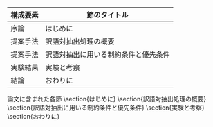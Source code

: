 構成要素 | 節のタイトル
 --- | --- 
序論 | はじめに
提案手法 | 訳語対抽出処理の概要
提案手法 | 訳語対抽出に用いる制約条件と優先条件
実験結果 | 実験と考察
結論 | おわりに

論文に含まれた各節
\section{はじめに}
\section{訳語対抽出処理の概要}
\section{訳語対抽出に用いる制約条件と優先条件}
\section{実験と考察}
\section{おわりに}
